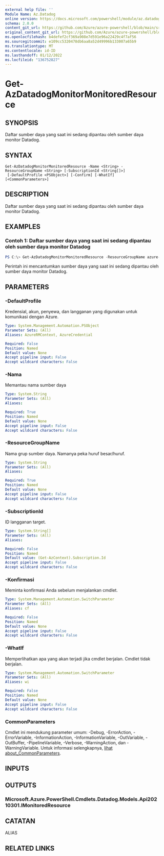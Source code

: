 ```yaml
---
external help file: ''
Module Name: Az.Datadog
online version: https://docs.microsoft.com/powershell/module/az.datadog/get-azdatadogmonitormonitoredresource
schema: 2.0.0
content_git_url: https://github.com/Azure/azure-powershell/blob/main/src/Datadog/help/Get-AzDatadogMonitorMonitoredResource.md
original_content_git_url: https://github.com/Azure/azure-powershell/blob/main/src/Datadog/help/Get-AzDatadogMonitorMonitoredResource.md
ms.openlocfilehash: b4defef2cf369a908e7d591e96a22429c4f7af56
ms.sourcegitcommit: e109cc5320478db6aa8a52d49996b133007a65b9
ms.translationtype: MT
ms.contentlocale: id-ID
ms.lasthandoff: 01/12/2022
ms.locfileid: "136752827"
---
```

# Get-AzDatadogMonitorMonitoredResource

## SYNOPSIS
Daftar sumber daya yang saat ini sedang dipantau oleh sumber daya monitor Datadog.

## SYNTAX

```
Get-AzDatadogMonitorMonitoredResource -Name <String> -ResourceGroupName <String> [-SubscriptionId <String[]>]
 [-DefaultProfile <PSObject>] [-Confirm] [-WhatIf] [<CommonParameters>]
```

## DESCRIPTION
Daftar sumber daya yang saat ini sedang dipantau oleh sumber daya monitor Datadog.

## EXAMPLES

### Contoh 1: Daftar sumber daya yang saat ini sedang dipantau oleh sumber daya monitor Datadog
```powershell
PS C:\> Get-AzDatadogMonitorMonitoredResource -ResourceGroupName azure-rg-Datadog -Name Datadog

```

Perintah ini mencantumkan sumber daya yang saat ini sedang dipantau oleh sumber daya monitor Datadog.

## PARAMETERS

### -DefaultProfile
Kredensial, akun, penyewa, dan langganan yang digunakan untuk komunikasi dengan Azure.

```yaml
Type: System.Management.Automation.PSObject
Parameter Sets: (All)
Aliases: AzureRMContext, AzureCredential

Required: False
Position: Named
Default value: None
Accept pipeline input: False
Accept wildcard characters: False
```

### -Nama
Memantau nama sumber daya

```yaml
Type: System.String
Parameter Sets: (All)
Aliases:

Required: True
Position: Named
Default value: None
Accept pipeline input: False
Accept wildcard characters: False
```

### -ResourceGroupName
Nama grup sumber daya.
Namanya peka huruf besar/huruf.

```yaml
Type: System.String
Parameter Sets: (All)
Aliases:

Required: True
Position: Named
Default value: None
Accept pipeline input: False
Accept wildcard characters: False
```

### -SubscriptionId
ID langganan target.

```yaml
Type: System.String[]
Parameter Sets: (All)
Aliases:

Required: False
Position: Named
Default value: (Get-AzContext).Subscription.Id
Accept pipeline input: False
Accept wildcard characters: False
```

### -Konfirmasi
Meminta konfirmasi Anda sebelum menjalankan cmdlet.

```yaml
Type: System.Management.Automation.SwitchParameter
Parameter Sets: (All)
Aliases: cf

Required: False
Position: Named
Default value: None
Accept pipeline input: False
Accept wildcard characters: False
```

### -WhatIf
Memperlihatkan apa yang akan terjadi jika cmdlet berjalan.
Cmdlet tidak berjalan.

```yaml
Type: System.Management.Automation.SwitchParameter
Parameter Sets: (All)
Aliases: wi

Required: False
Position: Named
Default value: None
Accept pipeline input: False
Accept wildcard characters: False
```

### CommonParameters
Cmdlet ini mendukung parameter umum: -Debug, -ErrorAction, -ErrorVariable, -InformationAction, -InformationVariable, -OutVariable, -OutBuffer, -PipelineVariable, -Verbose, -WarningAction, dan -WarningVariable. Untuk informasi selengkapnya, [lihat about_CommonParameters](http://go.microsoft.com/fwlink/?LinkID=113216).

## INPUTS

## OUTPUTS

### Microsoft.Azure.PowerShell.Cmdlets.Datadog.Models.Api20210301.IMonitoredResource

## CATATAN

ALIAS

## RELATED LINKS


